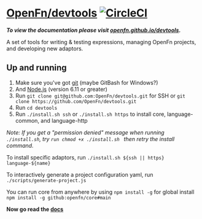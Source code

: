 # [OpenFn/devtools](https://openfn.github.io/devtools/) [![CircleCI](https://circleci.com/gh/OpenFn/devtools.svg?style=svg)](https://circleci.com/gh/OpenFn/devtools)

**_To view the documentation please visit
[openfn.github.io/devtools](https://openfn.github.io/devtools/)._**

A set of tools for writing &amp; testing expressions, managing OpenFn projects,
and developing new adaptors.

## Up and running

1. Make sure you've got [git](https://git-scm.com/downloads) (maybe GitBash for
   Windows?)
2. And [Node.js](https://nodejs.org/en/download/) (version 6.11 or greater)
3. Run `git clone git@github.com:OpenFn/devtools.git` for SSH or
   `git clone https://github.com/OpenFn/devtools.git`
4. Run `cd devtools`
5. Run `./install.sh ssh` or `./install.sh https` to install core,
   language-common, and language-http

_Note: If you get a "permission denied" message when running `./install.sh`, try
`run chmod +x ./install.sh ` then retry the install command._

To install specific adaptors, run
`./install.sh ${ssh || https} language-${name}`

To interactively generate a project configuration yaml, run
`./scripts/generate-project.js`

You can run core from anywhere by using `npm install -g` for global install
`npm install -g github:openfn/core#main`

**Now go read the [docs](https://openfn.github.io/devtools/)**
